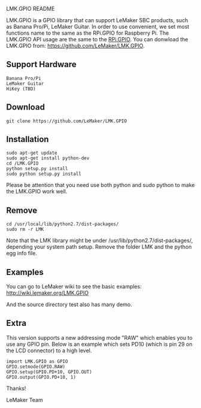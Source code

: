 LMK.GPIO README

LMK.GPIO is a GPIO library that can support LeMaker SBC products, such as Banana Pro/Pi, LeMaker Guitar. In order to use convenient, we set most functions name to the same as the RPi.GPIO for Raspberry Pi.
The LMK.GPIO API usage are the same to the [RPi.GPIO](https://pypi.python.org/pypi/RPi.GPIO).
You can donwload the LMK.GPIO from:
https://github.com/LeMaker/LMK.GPIO.
## Support Hardware
    Banana Pro/Pi
    LeMaker Guitar 
    HiKey (TBD)

## Download
    git clone https://github.com/LeMaker/LMK.GPIO

## Installation
    sudo apt-get update
    sudo apt-get install python-dev
    cd /LMK.GPIO
    python setup.py install                 
    sudo python setup.py install
    
Please be attention that you need use both python and sudo python to make the LMK.GPIO work well.

## Remove
    cd /usr/local/lib/python2.7/dist-packages/
    sudo rm -r LMK
    
Note that the LMK library might be under /usr/lib/python2.7/dist-packages/, depending your system path setup. Remove the folder LMK and the python egg info file.

## Examples
You can go to LeMaker wiki to see the basic examples: http://wiki.lemaker.org/LMK.GPIO

And the source directory test also has many demo.

## Extra
This version supports a new addressing mode "RAW" which enables you to use any GPIO pin. Below is an example which sets PD10 (which is pin 29 on the LCD connector) to a high level.

    import LMK.GPIO as GPIO
    GPIO.setmode(GPIO.RAW)
    GPIO.setup(GPIO.PD+10, GPIO.OUT)
    GPIO.output(GPIO.PD+10, 1)


Thanks!

LeMaker Team
